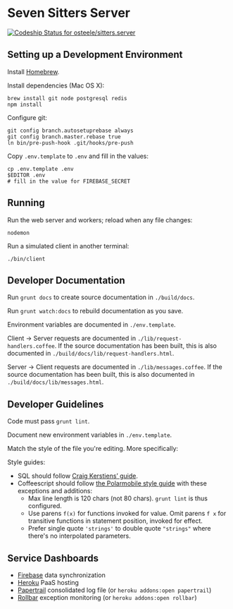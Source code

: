 # Seven Sitters Server

[ ![Codeship Status for osteele/sitters.server](https://www.codeship.io/projects/68120b20-426a-0131-2e69-0aefc5d00e69/status?branch=master)](https://www.codeship.io/projects/10615)

## Setting up a Development Environment

Install [Homebrew](http://brew.sh).

Install dependencies (Mac OS X):

    brew install git node postgresql redis
    npm install

Configure git:

    git config branch.autosetuprebase always
    git config branch.master.rebase true
    ln bin/pre-push-hook .git/hooks/pre-push

Copy `.env.template` to `.env` and fill in the values:

    cp .env.template .env
    $EDITOR .env
    # fill in the value for FIREBASE_SECRET



## Running

Run the web server and workers; reload when any file changes:

    nodemon

Run a simulated client in another terminal:

    ./bin/client


## Developer Documentation

Run `grunt docs` to create source documentation in `./build/docs`.

Run `grunt watch:docs` to rebuild documentation as you save.

Environment variables are documented in `./env.template`.

Client -> Server requests are documented in `./lib/request-handlers.coffee`.
If the source documentation has been built, this is also documented in `./build/docs/lib/request-handlers.html`.

Server -> Client requests are documented in `./lib/messages.coffee`.
If the source documentation has been built, this is also documented in `./build/docs/lib/messages.html`.


## Developer Guidelines

Code must pass `grunt lint`.

Document new environment variables in `./env.template`.

Match the style of the file you're editing. More specifically:

Style guides:

- SQL should follow [Craig Kerstiens’ guide](http://www.craigkerstiens.com/2012/11/17/how-i-write-sql/).
- Coffeescript should follow [the Polarmobile style guide](https://github.com/polarmobile/coffeescript-style-guide) with these exceptions and additions:
  - Max line length is 120 chars (not 80 chars). `grunt lint` is thus configured.
  - Use parens `f(x)` for functions invoked for value. Omit parens `f x` for transitive functions in statement position, invoked for effect.
  - Prefer single quote `'strings'` to double quote `"strings"` where there's no interpolated parameters.


## Service Dashboards

- [Firebase](https://sevensitters.firebaseio.com/) data synchronization
- [Heroku](https://dashboard.heroku.com/apps/sevensitters-api/resources) PaaS hosting
- [Papertrail](https://papertrailapp.com/systems/sevensitters-api/dashboard) consolidated log file (or `heroku addons:open papertrail`)
- [Rollbar](https://rollbar.com/project/5918/) exception monitoring (or `heroku addons:open rollbar`)
